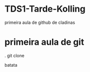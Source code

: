 # TDS1-Tarde-Kolling
primeira aula de github de cladinas

# primeira aula de git

. git clone <camino do repositorio>

batata
